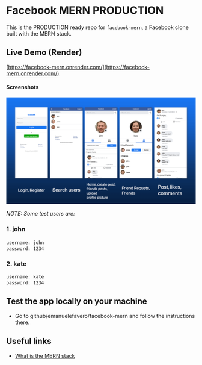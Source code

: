 # Facebook MERN PRODUCTION

This is the PRODUCTION ready repo for `facebook-mern`, a Facebook clone built with the MERN stack.

## Live Demo (Render)

[https://facebook-mern.onrender.com/](https://facebook-mern.onrender.com/)

#### Screenshots

![Project Screenshot](./screenshot.png?raw=true 'Project Screenshot')

_NOTE: Some test users are:_

### 1. john

```credentials
username: john
password: 1234
```

### 2. kate

```credentials
username: kate
password: 1234
```

## Test the app locally on your machine

- Go to github/emanuelefavero/facebook-mern and follow the instructions there.

## Useful links

- [What is the MERN stack](https://www.mongodb.com/mern-stack)
